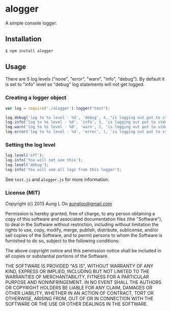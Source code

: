 # alogger

A simple console logger.

## Installation

```bash
$ npm install alogger
```


## Usage
There are 5 log levels ("none", "error", "warn", "info", "debug"). By default it is set to "info" level so "debug" log statements will not get logged.

### Creating a logger object

``` js
var log = require('./alogger').logger("test");

log.debug('log to %s level - %d', 'debug', 4, "is logging out put to stdout');
log.info('log to %s level - %d', 'info', 3, 'is logging out put to stdout');
log.warn('log to %s level - %d', 'warn', 2, 'is logging out put to stderr');
log.error('log to %s level - %d', 'error', 1, 'is logging out put to stderr');
```

### Setting the log level

``` js
log.level('off');
log.info('You will not see this');
log.level('debug');
log.info('You will see all logs from this logger');
```

See `test.js` and `alogger.js` for more information.

### License (MIT)

Copyright (c) 2013 Aung L Oo <aungloo@gmail.com>

Permission is hereby granted, free of charge, to any person obtaining
a copy of this software and associated documentation files (the
"Software"), to deal in the Software without restriction, including
without limitation the rights to use, copy, modify, merge, publish,
distribute, sublicense, and/or sell copies of the Software, and to
permit persons to whom the Software is furnished to do so, subject to
the following conditions:

The above copyright notice and this permission notice shall be
included in all copies or substantial portions of the Software.

THE SOFTWARE IS PROVIDED "AS IS", WITHOUT WARRANTY OF ANY KIND,
EXPRESS OR IMPLIED, INCLUDING BUT NOT LIMITED TO THE WARRANTIES OF
MERCHANTABILITY, FITNESS FOR A PARTICULAR PURPOSE AND
NONINFRINGEMENT. IN NO EVENT SHALL THE AUTHORS OR COPYRIGHT HOLDERS BE
LIABLE FOR ANY CLAIM, DAMAGES OR OTHER LIABILITY, WHETHER IN AN ACTION
OF CONTRACT, TORT OR OTHERWISE, ARISING FROM, OUT OF OR IN CONNECTION
WITH THE SOFTWARE OR THE USE OR OTHER DEALINGS IN THE SOFTWARE.